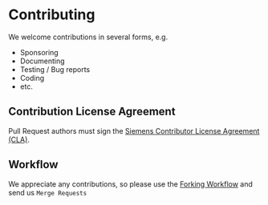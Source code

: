 # Contributing

We welcome contributions in several forms, e.g.

* Sponsoring
* Documenting
* Testing / Bug reports
* Coding
* etc.

## Contribution License Agreement

Pull Request authors must sign the [Siemens Contributor License Agreement (CLA)](https://github.com/siemens/.github/blob/main/cla/cla.md).

## Workflow

We appreciate any contributions, so please use the [Forking Workflow](https://www.atlassian.com/git/tutorials/comparing-workflows/forking-workflow)
and send us `Merge Requests`
